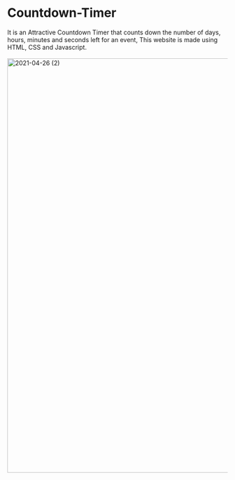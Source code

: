 # Countdown-Timer
It is an Attractive Countdown Timer that counts down the number of days, hours, minutes and seconds left for an event, This website is made using HTML, CSS and Javascript.
<br>
<br>
<img width="946" alt="2021-04-26 (2)" src="https://user-images.githubusercontent.com/73280986/116049183-a135e800-a693-11eb-9079-8d2e226c4b16.png">
